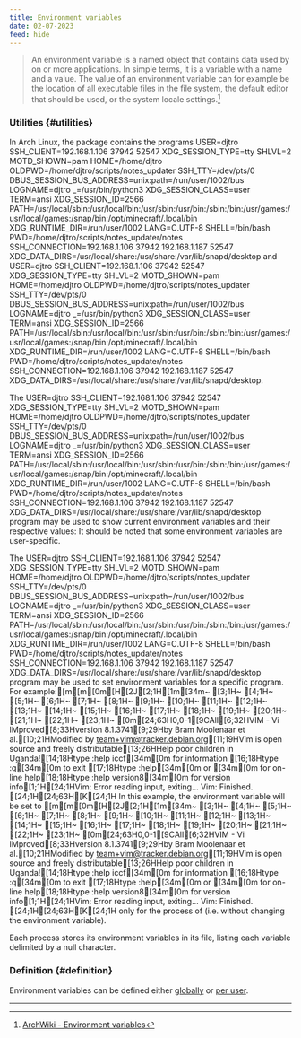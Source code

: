```yaml
---
title: Environment variables
date: 02-07-2023
feed: hide
---
```


> An environment variable is a named object that contains data used by on or more applications. In simple terms, it is a variable with a name and a value. The value of an environment variable can for example be the location of all executable files in the file system, the default editor  that should be used, or the system locale settings.[^1]

### Utilities {#utilities}
In Arch Linux, the  package contains the programs USER=djtro
SSH_CLIENT=192.168.1.106 37942 52547
XDG_SESSION_TYPE=tty
SHLVL=2
MOTD_SHOWN=pam
HOME=/home/djtro
OLDPWD=/home/djtro/scripts/notes_updater
SSH_TTY=/dev/pts/0
DBUS_SESSION_BUS_ADDRESS=unix:path=/run/user/1002/bus
LOGNAME=djtro
_=/usr/bin/python3
XDG_SESSION_CLASS=user
TERM=ansi
XDG_SESSION_ID=2566
PATH=/usr/local/sbin:/usr/local/bin:/usr/sbin:/usr/bin:/sbin:/bin:/usr/games:/usr/local/games:/snap/bin:/opt/minecraft/.local/bin
XDG_RUNTIME_DIR=/run/user/1002
LANG=C.UTF-8
SHELL=/bin/bash
PWD=/home/djtro/scripts/notes_updater/notes
SSH_CONNECTION=192.168.1.106 37942 192.168.1.187 52547
XDG_DATA_DIRS=/usr/local/share:/usr/share:/var/lib/snapd/desktop and USER=djtro
SSH_CLIENT=192.168.1.106 37942 52547
XDG_SESSION_TYPE=tty
SHLVL=2
MOTD_SHOWN=pam
HOME=/home/djtro
OLDPWD=/home/djtro/scripts/notes_updater
SSH_TTY=/dev/pts/0
DBUS_SESSION_BUS_ADDRESS=unix:path=/run/user/1002/bus
LOGNAME=djtro
_=/usr/bin/python3
XDG_SESSION_CLASS=user
TERM=ansi
XDG_SESSION_ID=2566
PATH=/usr/local/sbin:/usr/local/bin:/usr/sbin:/usr/bin:/sbin:/bin:/usr/games:/usr/local/games:/snap/bin:/opt/minecraft/.local/bin
XDG_RUNTIME_DIR=/run/user/1002
LANG=C.UTF-8
SHELL=/bin/bash
PWD=/home/djtro/scripts/notes_updater/notes
SSH_CONNECTION=192.168.1.106 37942 192.168.1.187 52547
XDG_DATA_DIRS=/usr/local/share:/usr/share:/var/lib/snapd/desktop.

The USER=djtro
SSH_CLIENT=192.168.1.106 37942 52547
XDG_SESSION_TYPE=tty
SHLVL=2
MOTD_SHOWN=pam
HOME=/home/djtro
OLDPWD=/home/djtro/scripts/notes_updater
SSH_TTY=/dev/pts/0
DBUS_SESSION_BUS_ADDRESS=unix:path=/run/user/1002/bus
LOGNAME=djtro
_=/usr/bin/python3
XDG_SESSION_CLASS=user
TERM=ansi
XDG_SESSION_ID=2566
PATH=/usr/local/sbin:/usr/local/bin:/usr/sbin:/usr/bin:/sbin:/bin:/usr/games:/usr/local/games:/snap/bin:/opt/minecraft/.local/bin
XDG_RUNTIME_DIR=/run/user/1002
LANG=C.UTF-8
SHELL=/bin/bash
PWD=/home/djtro/scripts/notes_updater/notes
SSH_CONNECTION=192.168.1.106 37942 192.168.1.187 52547
XDG_DATA_DIRS=/usr/local/share:/usr/share:/var/lib/snapd/desktop program may be used to show current environment variables and their respective values:
It should be noted that some environment variables are user-specific.

The USER=djtro
SSH_CLIENT=192.168.1.106 37942 52547
XDG_SESSION_TYPE=tty
SHLVL=2
MOTD_SHOWN=pam
HOME=/home/djtro
OLDPWD=/home/djtro/scripts/notes_updater
SSH_TTY=/dev/pts/0
DBUS_SESSION_BUS_ADDRESS=unix:path=/run/user/1002/bus
LOGNAME=djtro
_=/usr/bin/python3
XDG_SESSION_CLASS=user
TERM=ansi
XDG_SESSION_ID=2566
PATH=/usr/local/sbin:/usr/local/bin:/usr/sbin:/usr/bin:/sbin:/bin:/usr/games:/usr/local/games:/snap/bin:/opt/minecraft/.local/bin
XDG_RUNTIME_DIR=/run/user/1002
LANG=C.UTF-8
SHELL=/bin/bash
PWD=/home/djtro/scripts/notes_updater/notes
SSH_CONNECTION=192.168.1.106 37942 192.168.1.187 52547
XDG_DATA_DIRS=/usr/local/share:/usr/share:/var/lib/snapd/desktop program may be used to set environment variables for a specific program. For example:[m[m[0m[H[2J[2;1H[1m[34m~                                                                               [3;1H~                                                                               [4;1H~                                                                               [5;1H~                                                                               [6;1H~                                                                               [7;1H~                                                                               [8;1H~                                                                               [9;1H~                                                                               [10;1H~                                                                               [11;1H~                                                                               [12;1H~                                                                               [13;1H~                                                                               [14;1H~                                                                               [15;1H~                                                                               [16;1H~                                                                               [17;1H~                                                                               [18;1H~                                                                               [19;1H~                                                                               [20;1H~                                                                               [21;1H~                                                                               [22;1H~                                                                               [23;1H~                                                                               [0m[24;63H0,0-1[9CAll[6;32HVIM - Vi IMproved[8;33Hversion 8.1.3741[9;29Hby Bram Moolenaar et al.[10;21HModified by team+vim@tracker.debian.org[11;19HVim is open source and freely distributable[13;26HHelp poor children in Uganda![14;18Htype  :help iccf[34m<Enter>[0m       for information [16;18Htype  :q[34m<Enter>[0m               to exit         [17;18Htype  :help[34m<Enter>[0m  or  [34m<F1>[0m  for on-line help[18;18Htype  :help version8[34m<Enter>[0m   for version info[1;1H[24;1HVim: Error reading input, exiting...
Vim: Finished.
[24;1H[24;63H[K[24;1H
In this example, the  environment variable will be set to [m[m[0m[H[2J[2;1H[1m[34m~                                                                               [3;1H~                                                                               [4;1H~                                                                               [5;1H~                                                                               [6;1H~                                                                               [7;1H~                                                                               [8;1H~                                                                               [9;1H~                                                                               [10;1H~                                                                               [11;1H~                                                                               [12;1H~                                                                               [13;1H~                                                                               [14;1H~                                                                               [15;1H~                                                                               [16;1H~                                                                               [17;1H~                                                                               [18;1H~                                                                               [19;1H~                                                                               [20;1H~                                                                               [21;1H~                                                                               [22;1H~                                                                               [23;1H~                                                                               [0m[24;63H0,0-1[9CAll[6;32HVIM - Vi IMproved[8;33Hversion 8.1.3741[9;29Hby Bram Moolenaar et al.[10;21HModified by team+vim@tracker.debian.org[11;19HVim is open source and freely distributable[13;26HHelp poor children in Uganda![14;18Htype  :help iccf[34m<Enter>[0m       for information [16;18Htype  :q[34m<Enter>[0m               to exit         [17;18Htype  :help[34m<Enter>[0m  or  [34m<F1>[0m  for on-line help[18;18Htype  :help version8[34m<Enter>[0m   for version info[1;1H[24;1HVim: Error reading input, exiting...
Vim: Finished.
[24;1H[24;63H[K[24;1H only for the process of  (i.e. without changing the  environment variable).

Each process stores its environment variables in its  file, listing each variable delimited by a null character.

### Definition {#definition}
Environment variables can be defined either [globally](#global-definition) or [per user](#user-definition).

---
[^1]: [ArchWiki - Environment variables](https://wiki.archlinux.org/title/environment_variables)

